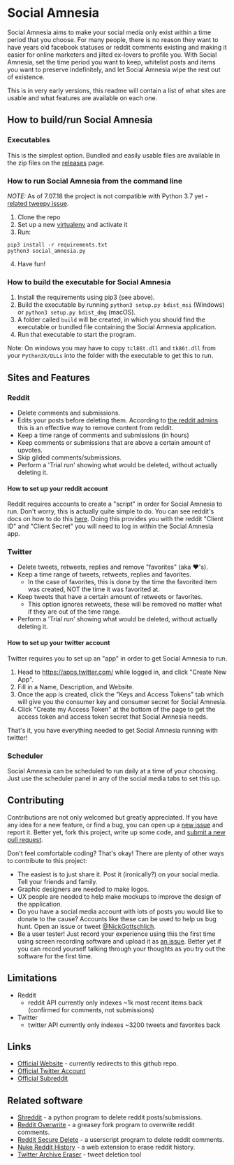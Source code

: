# Social Amnesia
Social Amnesia aims to make your social media only exist within a time period that you choose. For many people, there is no reason they want to have years old facebook statuses or reddit comments existing and making it easier for online marketers and jilted ex-lovers to profile you. With Social Amnesia, set the time period you want to keep, whitelist posts and items you want to preserve indefinitely, and let Social Amnesia wipe the rest out of existence.

This is in very early versions, this readme will contain a list of what sites are usable and what features are available on each one.

## How to build/run Social Amnesia

### Executables

This is the simplest option. Bundled and easily usable files are available in the zip files on the [releases](https://github.com/Nick-Gottschlich/Social-Amnesia/releases) page.

### How to run Social Amnesia from the command line
*NOTE:* As of 7.07.18 the project is not compatible with Python 3.7 yet - [related tweepy issue](https://github.com/tweepy/tweepy/pull/1042).

1. Clone the repo
2. Set up a new [virtualenv](https://virtualenv.pypa.io/en/stable/) and activate it
3. Run:
```
pip3 install -r requirements.txt
python3 social_amnesia.py
```
4. Have fun!

### How to build the executable for Social Amnesia

1. Install the requirements using pip3 (see above).
2. Build the executable by running `python3 setup.py bdist_msi` (Windows) or `python3 setup.py bdist_dmg` (macOS). 
3. A folder called `build` will be created, in which you should find the executable or bundled file containing the Social Amnesia application.
4. Run that executable to start the program.

Note: On windows you may have to copy `tcl86t.dll` and `tk86t.dll` from your `Python3X/DLLs` into the folder with the executable to get this to run.

## Sites and Features

### Reddit
* Delete comments and submissions.
* Edits your posts before deleting them. According to [the reddit admins](https://www.reddit.com/r/blog/comments/1dhw2j/reddits_privacy_policy_has_been_rewritten_from/c9qgbbb/) this is an effective way to remove content from reddit.
* Keep a time range of comments and submissions (in hours)
* Keep comments or submissions that are above a certain amount of upvotes.
* Skip gilded comments/submissions.
* Perform a 'Trial run' showing what would be deleted, without actually deleting it.

#### How to set up your reddit account
Reddit requires accounts to create a "script" in order for Social Amnesia to run. Don't worry, this is actually quite simple to do. You can see reddit's docs on how to do this [here](https://github.com/reddit-archive/reddit/wiki/OAuth2-Quick-Start-Example#first-steps). Doing this provides you with the reddit "Client ID" and "Client Secret" you will need to log in within the Social Amnesia app.

### Twitter
* Delete tweets, retweets, replies and remove "favorites" (aka ❤️'s).
* Keep a time range of tweets, retweets, replies and favorites.
  * In the case of favorites, this is done by the time the favorited item was created, NOT the time it was favorited at.
* Keep tweets that have a certain amount of retweets or favorites.
  * This option ignores retweets, these will be removed no matter what if they are out of the time range.
* Perform a 'Trial run' showing what would be deleted, without actually deleting it.

#### How to set up your twitter account
Twitter requires you to set up an "app" in order to get Social Amnesia to run.

1. Head to https://apps.twitter.com/ while logged in, and click "Create New App".
2. Fill in a Name, Description, and Website.
3. Once the app is created, click the "Keys and Access Tokens" tab which will give you the consumer key and consumer secret for Social Amnesia.
4. Click "Create my Access Token" at the bottom of the page to get the access token and access token secret that Social Amnesia needs.

That's it, you have everything needed to get Social Amnesia running with twitter!

### Scheduler

Social Amnesia can be scheduled to run daily at a time of your choosing. Just use the scheduler panel in any of the social media tabs to set this up.

## Contributing

Contributions are not only welcomed but greatly appreciated. If you have any idea for a new feature, or find a bug, you can open up a [new issue](https://github.com/Nick-Gottschlich/Social-Amnesia/issues/new) and report it. Better yet, fork this project, write up some code, and [submit a new pull request](https://github.com/Nick-Gottschlich/Social-Amnesia/compare).

Don't feel comfortable coding? That's okay! There are plenty of other ways to contribute to this project: 
- The easiest is to just share it. Post it (ironically?) on your social media. Tell your friends and family. 
- Graphic designers are needed to make logos.
- UX people are needed to help make mockups to improve the design of the application.
- Do you have a social media account with lots of posts you would like to donate to the cause? Accounts like these can be used to help us bug hunt. Open an issue or tweet [@NickGottschlich](https://twitter.com/NickGottschlich).
- Be a user tester! Just record your experience using this the first time using screen recording software and upload it as [an issue](https://github.com/Nick-Gottschlich/Social-Amnesia/issues/new). Better yet if you can record yourself talking through your thoughts as you try out the software for the first time.

## Limitations

- Reddit
  - reddit API currently only indexes ~1k most recent items back (confirmed for comments, not submissions)
- Twitter
  - twitter API currently only indexes ~3200 tweets and favorites back

## Links

- [Official Website](https://socialamnesia.com) - currently redirects to this github repo.
- [Official Twitter Account](https://twitter.com/social_amnesia)
- [Official Subreddit](http://reddit.com/r/socialamnesia)

## Related software

- [Shreddit](https://github.com/x89/Shreddit) - a python program to delete reddit posts/submissions.
- [Reddit Overwrite](https://greasyfork.org/en/scripts/10380-reddit-overwrite) - a greasey fork program to overwrite reddit comments.
- [Reddit Secure Delete](https://userscripts-mirror.org/scripts/show/166415) - a userscript program to delete reddit comments.
- [Nuke Reddit History](https://www.reddit.com/r/NukeRedditHistory/) - a web extension to erase reddit history.
- [Twitter Archive Eraser](https://github.com/martani/Twitter-Archive-Eraser) - tweet deletion tool
